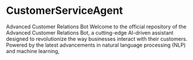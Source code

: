 # CustomerServiceAgent
Advanced Customer Relations Bot Welcome to the official repository of the Advanced Customer Relations Bot, a cutting-edge AI-driven assistant designed to revolutionize the way businesses interact with their customers. Powered by the latest advancements in natural language processing (NLP) and machine learning, 
